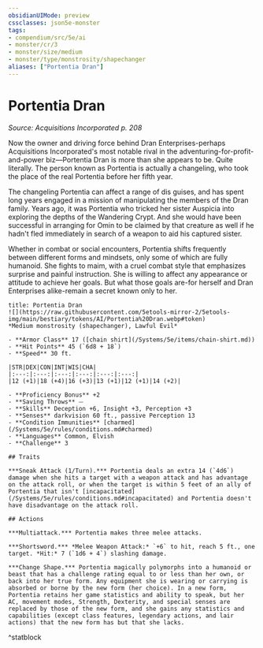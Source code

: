 ```yaml
---
obsidianUIMode: preview
cssclasses: json5e-monster
tags:
- compendium/src/5e/ai
- monster/cr/3
- monster/size/medium
- monster/type/monstrosity/shapechanger
aliases: ["Portentia Dran"]
---
```

# Portentia Dran
*Source: Acquisitions Incorporated p. 208*  

Now the owner and driving force behind Dran Enterprises-perhaps Acquisitions Incorporated's most notable rival in the adventuring-for-profit-and-power biz—Portentia Dran is more than she appears to be. Quite literally. The person known as Portentia is actually a changeling, who took the place of the real Portentia before her fifth year.

The changeling Portentia can affect a range of dis guises, and has spent long years engaged in a mission of manipulating the members of the Dran family. Years ago, it was Portentia who tricked her sister Auspicia into exploring the depths of the Wandering Crypt. And she would have been successful in arranging for Omin to be claimed by that creature as well if he hadn't fled immediately in search of a weapon to aid his captured sister.

Whether in combat or social encounters, Portentia shifts frequently between different forms and mindsets, only some of which are fully humanoid. She fights to maim, with a cruel combat style that emphasizes surprise and painful instruction. She is willing to affect any appearance or attitude to achieve her goals. But what those goals are-for herself and Dran Enterprises alike-remain a secret known only to her.

```ad-statblock
title: Portentia Dran
![](https://raw.githubusercontent.com/5etools-mirror-2/5etools-img/main/bestiary/tokens/AI/Portentia%20Dran.webp#token)
*Medium monstrosity (shapechanger), Lawful Evil*

- **Armor Class** 17 ([chain shirt](/Systems/5e/items/chain-shirt.md))
- **Hit Points** 45 (`6d8 + 18`)
- **Speed** 30 ft.

|STR|DEX|CON|INT|WIS|CHA|
|:---:|:---:|:---:|:---:|:---:|:---:|
|12 (+1)|18 (+4)|16 (+3)|13 (+1)|12 (+1)|14 (+2)|

- **Proficiency Bonus** +2
- **Saving Throws** ⏤
- **Skills** Deception +6, Insight +3, Perception +3
- **Senses** darkvision 60 ft., passive Perception 13
- **Condition Immunities** [charmed](/Systems/5e/rules/conditions.md#charmed)
- **Languages** Common, Elvish
- **Challenge** 3

## Traits

***Sneak Attack (1/Turn).*** Portentia deals an extra 14 (`4d6`) damage when she hits a target with a weapon attack and has advantage on the attack roll, or when the target is within 5 feet of an ally of Portentia that isn't [incapacitated](/Systems/5e/rules/conditions.md#incapacitated) and Portentia doesn't have disadvantage on the attack roll.

## Actions

***Multiattack.*** Portentia makes three melee attacks.

***Shortsword.*** *Melee Weapon Attack:* `+6` to hit, reach 5 ft., one target. *Hit:* 7 (`1d6 + 4`) slashing damage.

***Change Shape.*** Portentia magically polymorphs into a humanoid or beast that has a challenge rating equal to or less than her own, or back into her true form. Any equipment she is wearing or carrying is absorbed or borne by the new form (her choice). In a new form, Portentia retains her game statistics and ability to speak, but her AC, movement modes, Strength, Dexterity, and special senses are replaced by those of the new form, and she gains any statistics and capabilities (except class features, legendary actions, and lair actions) that the new form has but that she lacks.
```
^statblock